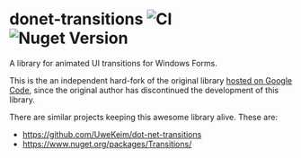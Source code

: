 # donet-transitions ![CI](https://github.com/nikeee/dotnet-transitions/workflows/CI/badge.svg) ![Nuget Version](https://img.shields.io/nuget/v/Forms.Transitions)

A library for animated UI transitions for Windows Forms.

This is the an independent hard-fork of the original library [hosted on Google Code](https://web.archive.org/web/20160105235124/https://code.google.com/p/dot-net-transitions/), since the original author has discontinued the development of this library.

There are similar projects keeping this awesome library alive. These are:
- https://github.com/UweKeim/dot-net-transitions
- https://www.nuget.org/packages/Transitions/
